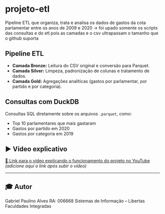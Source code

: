 # projeto-etl
Pipeline ETL que organiza, trata e analisa os dados de gastos da cota parlamentar entre os anos de 2009 e 2020 -> foi upado somente os scripts das consultas e do etl pois as camadas e o csv ultrapassam o tamanho que o github suporta
## Pipeline ETL

- **Camada Bronze:** Leitura do CSV original e conversão para Parquet.
- **Camada Silver:** Limpeza, padronização de colunas e tratamento de dados.
- **Camada Gold:** Agregações analíticas (gastos por parlamentar, por partido e por categoria).

## Consultas com DuckDB

Consultas SQL diretamente sobre os arquivos `.parquet`, como:

- Top 10 parlamentares que mais gastaram
- Gastos por partido em 2020
- Gastos por categoria em 2019

## ▶️ Vídeo explicativo

[🔗 Link para o vídeo explicando o funcionamento do projeto no YouTube](https://youtube.com)  
_(adicione aqui o link após subir o vídeo)_

---

## 🎓 Autor

Gabriel Paulino Alves  RA: 006668
Sistemas de Informação – Libertas Faculdades Integradas
